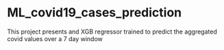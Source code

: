 # ML_covid19_cases_prediction
This project presents and XGB regressor trained to predict the aggregated covid values over a 7 day window
